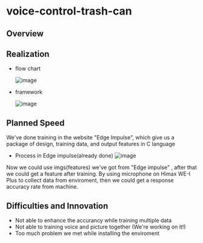 # voice-control-trash-can
## Overview

## Realization
* flow chart

    ![image](https://user-images.githubusercontent.com/79617402/120102162-4e60bc00-c17c-11eb-97ce-8ad1de065f0f.png) 

* framework

    ![image](https://user-images.githubusercontent.com/79617402/120102177-591b5100-c17c-11eb-9688-2aa85cea6041.png)
## Planned Speed
We've done training in the website "Edge Impulse", which give us a package of design, training data, and output features in C language
* Process in Edge impulse(already done)
![image](https://user-images.githubusercontent.com/79617402/120102426-83b9d980-c17d-11eb-8eef-83dced374bbe.png)

Now we could use imgs(features) we've got from "Edge impulse" , after that we could get a feature after training. By using microphone on Himax WE-I Plus to collect data from enviroment, then we could get a response accuracy rate from machine.


## Difficulties and Innovation
* Not able to enhance the accurancy while training multiple data
* Not able to training voice and picture together (We're working on it!)
* Too much problem we met while installing the enviroment
